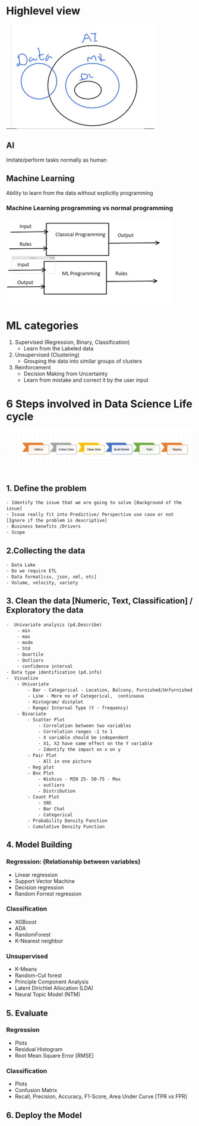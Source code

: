 # Highlevel view
![Cmdline](Images/Overall.JPG)

## AI
Imitate/perform tasks normally as human 
## Machine Learning
Ability to learn from the data without explicitly programming

### Machine Learning programming vs normal programming

![Cmdline](Images/AI_ML_Intro1.JPG)

# ML categories
	
1. Supervised (Regression, Binary, Classification)
	- Learn from the Labeled data 
2. Unsupervised (Clustering)
	- Grouping the data into  similar groups of clusters
3. Reinforcement 
	-  Decision Making from Uncertainty 
	- Learn from mistake and correct it by the user input



# 6 Steps involved in Data Science Life cycle
![Cmdline](Images/6-Steps.JPG)
## 1. Define the problem
	- Identify the issue that we are going to solve [Background of the issue]
	- Issue really fit into Predictive/ Perspective use case or not [Ignore if the problem is descriptive]
	- Business benefits /Drivers
	- Scope
## 2.Collecting the data
	- Data Lake 
	- Do we require ETL
	- Data format[csv, json, xml, etc]
	- Volume, velocity, variety 
## 3. Clean the data [Numeric, Text, Classification] /  Exploratory the data 

	-  Univariate analysis (pd.Describe)
		- min
		- max
		- mode
		- Std
		- Quartile
		- Outliers 
		- confidence interval
	- Data type identification (pd.info)
	-  Visualize
		- Univariate
			- Bar - Categorical - Location, Balcony, Furnished/Unfurnished
			- Line - More no of Categorical,  continuous 
			- Histogram/ distplot 
			- Range/ Interval Type (Y - frequency)
		- Bivariate
			- Scatter Plot  
				- Correlation between two variables
				- Correlation ranges -1 to 1
				- X variable should be independent 
				- X1, X2 have same effect on the Y variable
				- Identify the impact on x on y
			- Pair Plot
				- All in one picture
			- Reg plot
			- Box Plot
				- Wishcus - MIN 25- 50-75 - Max
				- outliers
				- Distribution
			- Count Plot
				- SNS
				- Bar Chat
				- Categorical
			- Probability Density Function
			- Cumulative Density Function
			
## 4. Model Building

### Regression: (Relationship between variables)
- Linear regression
- Support Vector Machine 
- Decision regression
- Random Forrest regression
### Classification
- XGBoost
- ADA
- RandomForest
- K-Nearest neighbor 
### Unsupervised
- K-Means
- Random-Cut forest
- Principle Component Analysis
- Latent Dirichlet Allocation (LDA)
- Neural Topic Model (NTM)

## 5. Evaluate
### Regression
- Plots
- Residual Histogram
- Root Mean Square Error [RMSE]

### Classification
- Plots
- Confusion Matrix
- Recall, Precision, Accuracy, F1-Score, Area Under Curve [TPR vs FPR]
 
## 6. Deploy the Model

